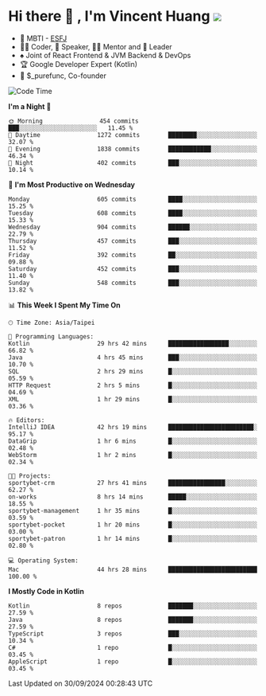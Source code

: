 # Hi there 👋 , I'm Vincent Huang ![](https://komarev.com/ghpvc/?username=Jian-Min-Huang)
- 👀 MBTI - [ESFJ](https://www.16personalities.com/esfj-personality)
- 👨‍💻 Coder, 🎤 Speaker, 👨‍🏫 Mentor and 🚀 Leader
- ♠️ Joint of React Frontend & JVM Backend & DevOps
- 🏆 Google Developer Expert (Kotlin)
- 💼 $_purefunc, Co-founder

<!--START_SECTION:waka-->
![Code Time](http://img.shields.io/badge/Code%20Time-4%2C532%20hrs-blue)

**I'm a Night 🦉** 

```text
🌞 Morning                454 commits         ███░░░░░░░░░░░░░░░░░░░░░░   11.45 % 
🌆 Daytime                1272 commits        ████████░░░░░░░░░░░░░░░░░   32.07 % 
🌃 Evening                1838 commits        ████████████░░░░░░░░░░░░░   46.34 % 
🌙 Night                  402 commits         ███░░░░░░░░░░░░░░░░░░░░░░   10.14 % 
```
📅 **I'm Most Productive on Wednesday** 

```text
Monday                   605 commits         ████░░░░░░░░░░░░░░░░░░░░░   15.25 % 
Tuesday                  608 commits         ████░░░░░░░░░░░░░░░░░░░░░   15.33 % 
Wednesday                904 commits         ██████░░░░░░░░░░░░░░░░░░░   22.79 % 
Thursday                 457 commits         ███░░░░░░░░░░░░░░░░░░░░░░   11.52 % 
Friday                   392 commits         ██░░░░░░░░░░░░░░░░░░░░░░░   09.88 % 
Saturday                 452 commits         ███░░░░░░░░░░░░░░░░░░░░░░   11.40 % 
Sunday                   548 commits         ███░░░░░░░░░░░░░░░░░░░░░░   13.82 % 
```


📊 **This Week I Spent My Time On** 

```text
🕑︎ Time Zone: Asia/Taipei

💬 Programming Languages: 
Kotlin                   29 hrs 42 mins      █████████████████░░░░░░░░   66.82 % 
Java                     4 hrs 45 mins       ███░░░░░░░░░░░░░░░░░░░░░░   10.70 % 
SQL                      2 hrs 29 mins       █░░░░░░░░░░░░░░░░░░░░░░░░   05.59 % 
HTTP Request             2 hrs 5 mins        █░░░░░░░░░░░░░░░░░░░░░░░░   04.69 % 
XML                      1 hr 29 mins        █░░░░░░░░░░░░░░░░░░░░░░░░   03.36 % 

🔥 Editors: 
IntelliJ IDEA            42 hrs 19 mins      ████████████████████████░   95.17 % 
DataGrip                 1 hr 6 mins         █░░░░░░░░░░░░░░░░░░░░░░░░   02.48 % 
WebStorm                 1 hr 2 mins         █░░░░░░░░░░░░░░░░░░░░░░░░   02.34 % 

🐱‍💻 Projects: 
sportybet-crm            27 hrs 41 mins      ████████████████░░░░░░░░░   62.27 % 
on-works                 8 hrs 14 mins       █████░░░░░░░░░░░░░░░░░░░░   18.55 % 
sportybet-management     1 hr 35 mins        █░░░░░░░░░░░░░░░░░░░░░░░░   03.59 % 
sportybet-pocket         1 hr 20 mins        █░░░░░░░░░░░░░░░░░░░░░░░░   03.00 % 
sportybet-patron         1 hr 14 mins        █░░░░░░░░░░░░░░░░░░░░░░░░   02.80 % 

💻 Operating System: 
Mac                      44 hrs 28 mins      █████████████████████████   100.00 % 
```

**I Mostly Code in Kotlin** 

```text
Kotlin                   8 repos             ███████░░░░░░░░░░░░░░░░░░   27.59 % 
Java                     8 repos             ███████░░░░░░░░░░░░░░░░░░   27.59 % 
TypeScript               3 repos             ███░░░░░░░░░░░░░░░░░░░░░░   10.34 % 
C#                       1 repo              █░░░░░░░░░░░░░░░░░░░░░░░░   03.45 % 
AppleScript              1 repo              █░░░░░░░░░░░░░░░░░░░░░░░░   03.45 % 
```




 Last Updated on 30/09/2024 00:28:43 UTC
<!--END_SECTION:waka-->
